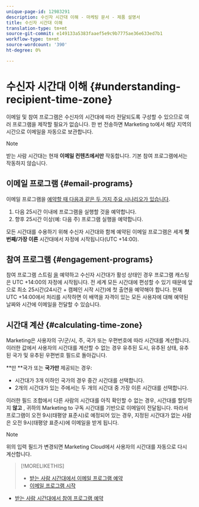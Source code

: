 ```yaml
---
unique-page-id: 12983291
description: 수신자 시간대 이해 - 마케팅 문서 - 제품 설명서
title: 수신자 시간대 이해
translation-type: tm+mt
source-git-commit: e149133a5383faaef5e9c9b7775ae36e633ed7b1
workflow-type: tm+mt
source-wordcount: '390'
ht-degree: 0%

---
```



# 수신자 시간대 이해 {#understanding-recipient-time-zone}

이메일 및 참여 프로그램은 수신자의 시간대에 따라 전달되도록 구성할 수 있으므로 여러 프로그램을 제작할 필요가 없습니다. 한 번 전송하면 Marketing to에서 해당 지역의 시간으로 이메일을 자동으로 보관합니다.

>[!NOTE]
>
>받는 사람 시간대는 현재 **이메일 컨텐츠에서만** 작동합니다. 기본 참여 프로그램에서는 작동하지 않습니다.

## 이메일 프로그램 {#email-programs}

이메일 프로그램을 [예약할 때 다음과 같은 두 가지 주요 시나리오가 있습니다](schedule-email-programs-with-recipient-time-zone.md).

1. 다음 25시간 이내에 프로그램을 실행할 것을 예약합니다.
1. 향후 25시간 이상(예: 다음 주) 프로그램 실행을 예약합니다.

모든 시간대를 수용하기 위해 수신자 시간대와 함께 예약된 이메일 프로그램은 세계 **첫 번째/가장 이른** 시간대에서 자정에 시작됩니다(UTC +14:00).

## 참여 프로그램 {#engagement-programs}

참여 프로그램 스트림 [을](../../../../../product-docs/email-marketing/drip-nurturing/engagement-program-streams/set-stream-cadence/schedule-engagement-programs-with-recipient-time-zone.md) 예약하고 수신자 시간대가 활성 상태인 경우 프로그램 캐스팅은 UTC +14:00의 자정에 시작됩니다. 전 세계 모든 시간대에 편성할 수 있기 때문에 앞으로 최소 25시간(24시간 + 캠페인 시작 시간)에 첫 출연을 예약해야 합니다. 현재 UTC +14:00에서 처리를 시작하면 이 배역을 자격이 있는 모든 사용자에 대해 예약된 날짜와 시간에 이메일을 전달할 수 있습니다.

## 시간대 계산 {#calculating-time-zone}

Marketing은 사용자의 구/군/시, 주, 국가 또는 우편번호에 따라 시간대를 계산합니다. 이러한 값에서 사용자의 시간대를 계산할 수 없는 경우 유추된 도시, 유추된 상태, 유추된 국가 및 유추된 우편번호 필드로 돌아갑니다.

**만 **국가 또는 **국가만** 제공되는 경우:

* 시간대가 3개 이하인 국가의 경우 중간 시간대를 선택합니다.
* 2개의 시간대가 있는 주에서는 두 개의 시간대 중 가장 이른 시간대를 선택합니다.

이러한 필드 조합에서 다른 사람의 시간대를 아직 확인할 수 없는 경우, 시간대를 할당하지 **않고** , 귀하의 Marketing to 구독 시간대를 기반으로 이메일이 전달됩니다. 따라서 프로그램이 오전 9시(태평양 표준시)로 예정되어 있는 경우, 지정된 시간대가 없는 사람은 오전 9시(태평양 표준시)에 이메일을 받게 됩니다.

>[!NOTE]
>
>위의 입력 필드가 변경되면 Marketing Cloud에서 사용자의 시간대를 자동으로 다시 계산합니다.

>[!MORELIKETHIS]
>
>* [받는 사람 시간대에서 이메일 프로그램 예약](schedule-email-programs-with-recipient-time-zone.md)
>* [이메일 프로그램 시작](../../../../../product-docs/email-marketing/email-programs/email-program-actions/head-start-for-email-programs.md)

   >
   >
* [받는 사람 시간대에서 참여 프로그램 예약](../../../../../product-docs/email-marketing/drip-nurturing/engagement-program-streams/set-stream-cadence/schedule-engagement-programs-with-recipient-time-zone.md)

>



